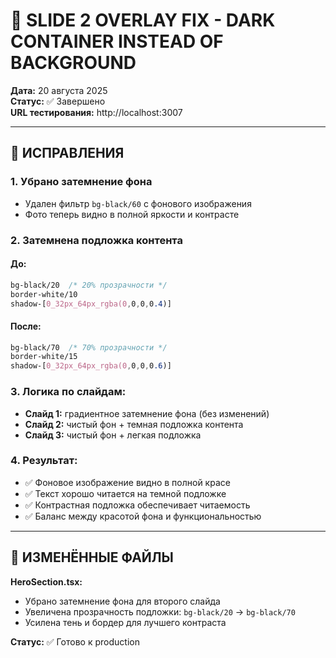 # 🎨 SLIDE 2 OVERLAY FIX - DARK CONTAINER INSTEAD OF BACKGROUND

**Дата:** 20 августа 2025  
**Статус:** ✅ Завершено  
**URL тестирования:** http://localhost:3007

---

## 🎯 ИСПРАВЛЕНИЯ

### **1. Убрано затемнение фона**
- Удален фильтр `bg-black/60` с фонового изображения
- Фото теперь видно в полной яркости и контрасте

### **2. Затемнена подложка контента**

#### **До:**
```css
bg-black/20  /* 20% прозрачности */
border-white/10
shadow-[0_32px_64px_rgba(0,0,0,0.4)]
```

#### **После:**
```css
bg-black/70  /* 70% прозрачности */
border-white/15
shadow-[0_32px_64px_rgba(0,0,0,0.6)]
```

### **3. Логика по слайдам:**
- **Слайд 1:** градиентное затемнение фона (без изменений)
- **Слайд 2:** чистый фон + темная подложка контента
- **Слайд 3:** чистый фон + легкая подложка

### **4. Результат:**
- ✅ Фоновое изображение видно в полной красе
- ✅ Текст хорошо читается на темной подложке
- ✅ Контрастная подложка обеспечивает читаемость
- ✅ Баланс между красотой фона и функциональностью

---

## 📁 ИЗМЕНЁННЫЕ ФАЙЛЫ

**HeroSection.tsx:**
- Убрано затемнение фона для второго слайда
- Увеличена прозрачность подложки: `bg-black/20` → `bg-black/70`
- Усилена тень и бордер для лучшего контраста

**Статус:** ✅ Готово к production
